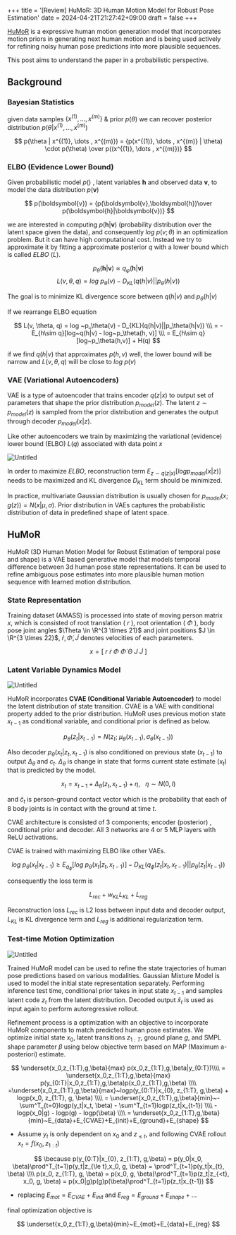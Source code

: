 +++
title = '[Review] HuMoR: 3D Human Motion Model for Robust Pose Estimation'
date = 2024-04-21T21:27:42+09:00
draft = false
+++

[HuMoR](https://geometry.stanford.edu/projects/humor/) is a expressive human motion generation model that incorporates motion priors in generating next human motion and is being used actively for refining noisy human pose predictions into more plausible sequences. 

This post aims to understand the paper in a probabilistic perspective.

## Background

### Bayesian Statistics

given data samples $\{ x^{(1)}, \dots , x^{(m)} \}$ & prior $p(\theta )$ we can recover posterior distribution $p(\theta | x^{(1)}, \dots , x^{(m)})$

$$
p(\theta | x^{(1)}, \dots , x^{(m)}) = {p(x^{(1)}, \dots , x^{(m)} | \theta) \cdot p(\theta) \over p((x^{(1)}, \dots , x^{(m)})}
$$

### ELBO (Evidence Lower Bound)

Given probabilistic model $p()$ , latent variables $\boldsymbol{h}$ and observed data $\boldsymbol{v}$, to model the data distribution $p(\boldsymbol{v})$ 

$$
p(\boldsymbol{v}) = {p(\boldsymbol{v},\boldsymbol{h})\over p(\boldsymbol{h}|\boldsymbol{v})}
$$

 we are interested in computing  $p(\boldsymbol{h}|\boldsymbol{v})$ (probability distribution over the latent space given the data), and consequently $log ~p(v;\theta)$ in an optimization problem. But it can have high computational cost. Instead we try to approximate it by fitting a approximate posterior $q$ with a lower bound which is called *ELBO* ($L$).

$$
p_{\theta}(\boldsymbol{h}|\boldsymbol{v}) \approx q_{\varphi}(\boldsymbol{h}|\boldsymbol{v}) 
$$
$$
L(v, \theta, q) = log ~p_{\theta}(v) - D_{KL}(q(h|v)||p_{\theta}(h|v))
$$

The goal is to minimize KL divergence score between $q(h|v)$ and $p_\theta(h|v)$

If we rearrange ELBO equation

$$
L(v, \theta, q) = log ~p_\theta(v) - D_{KL}(q(h|v)||p_\theta(h|v)) \\\ 
= - E_{h\sim q}[log~q(h|v) - log~p_\theta(h, v)] \\\ 
= E_{h\sim q}[log~p_\theta(h,v)] + H(q)
$$

if we find $q(h|v)$  that approximates $p(h,v)$  well, the lower bound will be narrow and $L(v, \theta, q)$ will be close to $log~p(v)$

### VAE (Variational Autoencoders)

VAE is a type of autoencoder that trains encoder $q(z|x)$ to output set of parameters that shape the prior distribution $p_{model}(z)$. The latent $z \sim p_{model}(z)$ is sampled from the prior distribution and generates the output through decoder $p_{model}(x|z)$. 

Like other autoencoders we train by maximizing the variational (evidence) lower bound (ELBO) $L(q)$ associated with data point $x$

![Untitled](/humorimages/Untitled.png)

In order to maximize *ELBO*, reconstruction term $E_{z\sim q(z|x)}[log p_{model}(x|z)]$ needs to be maximized and KL divergence $D_{KL}$ term should be minimized.

In practice, multivariate Gaussian distribution is usually chosen for $p_{model}(x; g(z)) = N(x|\mu, \sigma)$. Prior distribution in VAEs captures the probabilistic distribution of data in predefined shape of latent space. 

## HuMoR

HuMoR (3D Human Motion Model for Robust Estimation of temporal pose and shape) is a VAE based generative model that models temporal difference between 3d human pose state representations. It can be used to refine ambiguous pose estimates into more plausible human motion sequence with learned motion distribution. 

### State Representation

Training dataset (AMASS) is processed into state of moving person matrix $x$, which is consisted of root translation ( $r$ ), root orientation ( $\Phi$ ), body pose joint angles $\Theta \in \R^{3 \times 21}$ and joint positions $J \in \R^{3 \times 22}$, $\dot{r}, \dot{\Phi}, \dot{J}$  denotes velocities of each parameters.

$$
x = [ ~r~ \dot{r}~\Phi~\dot{\Phi}~\Theta~J~\dot{J} ~]
$$

### Latent Variable Dynamics Model

![Untitled](/humorimages/Untitled%201.png)

HuMoR incorporates **CVAE (Conditional Variable Autoencoder)** to model the latent distribution of state transition. CVAE is a VAE with conditional property added to the prior distribution. HuMoR uses previous motion state $x_{t-1}$ as conditional variable, and conditional prior is defined as below.

$$
p_\theta (z_t|x_{t-1}) = N(z_t; ~\mu_\theta(x_{t-1}), \sigma_\theta(x_{t-1}))
$$

Also decoder $p_\theta(x_t|z_t, x_{t-1})$ is also conditioned on previous state ($x_{t-1}$) to output $\Delta_\theta$ and $c_t$. $\Delta_\theta$ is change in state that forms current state estimate ($x_t$) that is predicted by the model. 

$$
x_{t} = x_{t-1} + \Delta_\theta(z_t, x_{t-1}) + \eta , ~~~ \eta \sim N(0, I)
$$

and $\hat{c}_t$ is person-ground contact vector which is the probability that each of 8 body joints is in contact with the ground at time $t$.

CVAE architecture is consisted of 3 components; encoder (posterior) , conditional prior and decoder. All 3 networks are 4 or 5 MLP layers with ReLU activations.

CVAE is trained with maximizing ELBO like other VAEs.

$$
log~p_\theta(x_t|x_{t-1}) \ge E_{q_\phi}[log~p_\theta(x_t|z_t,x_{t-1})] - D_{KL}(q_\phi(z_t|x_t, x_{t-1})||p_\theta(z_t|x_{t-1}))
$$

consequently the loss term is 

$$
L_{rec}+w_{KL}L_{KL}+L_{reg}
$$

Reconstruction loss $L_{rec}$ is L2 loss between input data and decoder output, $L_{KL}$ is KL divergence term and $L_{reg}$ is additional regularization term. 

### Test-time Motion Optimization

![Untitled](/humorimages/Untitled%202.png)

Trained HuMoR model can be used to refine the state trajectories of human pose predictions based on various modalities. Gaussian Mixture Model is used to model the initial state representation separately. Performing inference test time, conditional prior takes in input state $x_{t-1}$ and samples latent code $z_{t}$ from the latent distribution. Decoded output $\hat{x}_{t}$ is used as input again to perform autoregressive rollout.

Refinement process is a optimization with an objective to incorporate HuMoR components to match predicted human pose estimates. We optimize initial state $x_0$, latent transitions $z_{1:T}$, ground plane $g$, and SMPL shape parameter $\beta$ using below objective term based on MAP (Maximum a-posteriori) estimate.

$$
\underset{x_0,z_{1:T},g,\beta}{max} p(x_0,z_{1:T},g,\beta|y_{0:T})\\\\ 
= \underset{x_0,z_{1:T},g,\beta}{max} p(y_{0:T}|x_0,z_{1:T},g,\beta)p(x_0,z_{1:T},g,\beta) \\\\
=\underset{x_0,z_{1:T},g,\beta}{max}~logp(y_{0:T}|x_{0}, z_{1:T}, g,\beta) + logp(x_0, z_{1:T}, g, \beta) \\\\
= \underset{x_0,z_{1:T},g,\beta}{min}~-\sum^T_{t=0}logp(y_t|x_t, \beta) - \sum^T_{t=1}logp(z_t|x_{t-1}) \\\\ - logp(x_0|g) - logp(g) - logp(\beta) \\\\
= \underset{x_0,z_{1:T},g,\beta}{min}~E_{data}+E_{CVAE}+E_{init}+E_{ground}+E_{shape}
$$

- Assume $y_t$ is only dependent on $x_0$ and $z_{\le t}$, and following CVAE rollout $x_t = f(x_0, z_{1:t})$

$$
\because p(y_{0:T}|x_{0}, z_{1:T}, g,\beta) = p(y_0|x_0, \beta)\prod^T_{t=1}p(y_t|z_{\le t},x_0, g, \beta) = \prod^T_{t=1}p(y_t|x_{t}, \beta) \\\\
 p(x_0, z_{1:T}, g, \beta) = p(x_0, g, \beta)\prod^T_{t=1}p(z_t|z_{<t}, x_0, g, \beta) = p(x_0|g)p(g)p(\beta)\prod^T_{t=1}p(z_t|x_{t-1}) 
$$

- replacing $E_{mot} = E_{CVAE} + E_{init}$ and $E_{reg} = E_{ground} + E_{shape} + ...$ 

final optimization objective is

$$
\underset{x_0,z_{1:T},g,\beta}{min}~E_{mot}+E_{data}+E_{reg}
$$